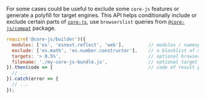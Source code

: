 For some cases could be useful to exclude some `core-js` features or generate a polyfill for target engines. This API helps conditionally include or exclude certain parts of [`core-js`](https://github.com/zloirock/core-js), use `browserslist` queries from [`@core-js/compat`](https://github.com/zloirock/core-js/tree/master/packages/core-js-compat) package.

```js
require('@core-js/builder')({
  modules: ['es', 'esnext.reflect', 'web'],         // modules / namespaces, by default - all `core-js` modules
  exclude: ['es.math', 'es.number.constructor'],    // a blacklist of modules / namespaces, by default - empty list
  targets: '> 0.5%',                                // optional browserslist query
  filename: './my-core-js-bundle.js',               // optional target filename, if it's missed a file will not be created
}).then(code => {                                   // code of result polyfill
  // ...
}).catch(error => {
  // ...
});
```
